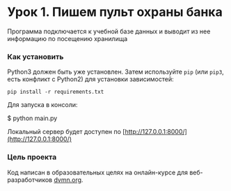 # Урок 1. Пишем пульт охраны банка

Программа подключается к учебной базе данных и выводит из нее информацию по посещению хранилища

### Как установить

Python3 должен быть уже установлен. 
Затем используйте `pip` (или `pip3`, есть конфликт с Python2) для установки зависимостей:
```
pip install -r requirements.txt
```

Для запуска в консоли:

$ python main.py 

Локальный сервер будет доступен по [http://127.0.0.1:8000/](http://127.0.0.1:8000/)

### Цель проекта

Код написан в образовательных целях на онлайн-курсе для веб-разработчиков [dvmn.org](https://dvmn.org/).
